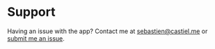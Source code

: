 # Support

Having an issue with the app? Contact me at <sebastien@castiel.me> or [submit me an issue](https://gitlab.com/scastiel/portfolio-app/issues).
